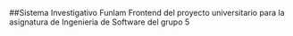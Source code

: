 ##Sistema Investigativo Funlam
Frontend del proyecto universitario para la asignatura de Ingenieria de Software del grupo 5
